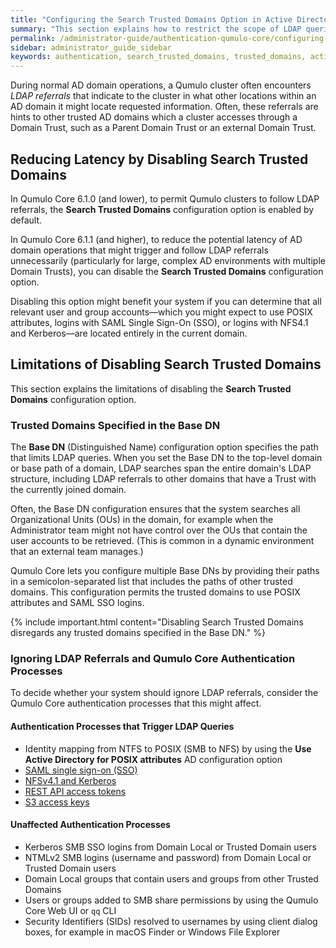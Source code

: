 ```yaml
---
title: "Configuring the Search Trusted Domains Option in Active Directory for a Qumulo Cluster"
summary: "This section explains how to restrict the scope of LDAP queries by using the Search Trusted Domains configuration option for a Qumulo cluster joined to an Active Directory (AD) domain."
permalink: /administrator-guide/authentication-qumulo-core/configuring-search-trusted-domains-active-directory.html
sidebar: administrator_guide_sidebar
keywords: authentication, search_trusted_domains, trusted_domains, active_directory, ad, ldap
---
```


During normal AD domain operations, a Qumulo cluster often encounters _LDAP referrals_ that indicate to the cluster in what other locations within an AD domain it might locate requested information. Often, these referrals are hints to other trusted AD domains which a cluster accesses through a Domain Trust, such as a Parent Domain Trust or an external Domain Trust.


## Reducing Latency by Disabling Search Trusted Domains
In Qumulo Core 6.1.0 (and lower), to permit Qumulo clusters to follow LDAP referrals, the **Search Trusted Domains** configuration option is enabled by default.

In Qumulo Core 6.1.1 (and higher), to reduce the potential latency of AD domain operations that might trigger and follow LDAP referrals unnecessarily (particularly for large, complex AD environments with multiple Domain Trusts), you can disable the **Search Trusted Domains** configuration option.

Disabling this option might benefit your system if you can determine that all relevant user and group accounts&mdash;which you might expect to use POSIX attributes, logins with SAML Single Sign-On (SSO), or logins with NFS4.1 and Kerberos&mdash;are located entirely in the current domain.


## Limitations of Disabling Search Trusted Domains
This section explains the limitations of disabling the **Search Trusted Domains** configuration option.

### Trusted Domains Specified in the Base DN
The **Base DN** (Distinguished Name) configuration option specifies the path that limits LDAP queries. When you set the Base DN to the top-level domain or base path of a domain, LDAP searches span the entire domain's LDAP structure, including LDAP referrals to other domains that have a Trust with the currently joined domain.

Often, the Base DN configuration ensures that the system searches all Organizational Units (OUs) in the domain, for example when the Administrator team might not have control over the OUs that contain the user accounts to be retrieved. (This is common in a dynamic environment that an external team manages.)

Qumulo Core lets you configure multiple Base DNs by providing their paths in a semicolon-separated list that includes the paths of other trusted domains. This configuration permits the trusted domains to use POSIX attributes and SAML SSO logins.

{% include important.html content="Disabling Search Trusted Domains disregards any trusted domains specified in the Base DN." %}


### Ignoring LDAP Referrals and Qumulo Core Authentication Processes
To decide whether your system should ignore LDAP referrals, consider the Qumulo Core authentication processes that this might affect.

#### Authentication Processes that Trigger LDAP Queries
* Identity mapping from NTFS to POSIX (SMB to NFS) by using the **Use Active Directory for POSIX attributes** AD configuration option
* [SAML single sign-on (SSO)](configuring-saml-single-sign-on-sso.html)
* [NFSv4.1 and Kerberos](../kerberos/)
* [REST API access tokens](../external-services/using-access-tokens.html)
* [S3 access keys](../s3-api/creating-managing-s3-access-keys.html)

#### Unaffected Authentication Processes
* Kerberos SMB SSO logins from Domain Local or Trusted Domain users
* NTMLv2 SMB logins (username and password) from Domain Local or Trusted Domain users
* Domain Local groups that contain users and groups from other Trusted Domains
* Users or groups added to SMB share permissions by using the Qumulo Core Web UI or `qq` CLI
* Security Identifiers (SIDs) resolved to usernames by using client dialog boxes, for example in macOS Finder or Windows File Explorer
